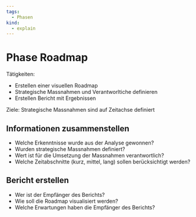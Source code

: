 ```yaml
---
tags:
  - Phasen
kind:
  - explain
---
```

# Phase Roadmap

Tätigkeiten:
- Erstellen einer visuellen Roadmap
- Strategische Massnahmen und Verantworltiche definieren
- Erstellen Bericht mit Ergebnissen 

Ziele: Strategische Massnahmen sind auf Zeitachse definiert

## Informationen zusammenstellen

* Welche Erkenntnisse wurde aus der Analyse gewonnen?
* Wurden strategische Massnahmen definiert?
* Wert ist für die Umsetzung der Massnahmen verantwortlich?
* Welche Zeitabschnitte (kurz, mittel, lang) sollen berücksichtigt werden?

## Bericht erstellen

* Wer ist der Empfänger des Berichts?
* Wie soll die Roadmap visualisiert werden?
* Welche Erwartungen haben die Empfänger des Berichts?
